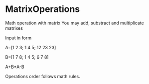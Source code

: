# MatrixOperations
Math operation with matrix
You may add, substract and multiplicate matrixes

Input in form

A=[1 2 3; 1 4 5; 12 23 23]

B=[1 7 8; 1 4 5; 6 7 8]

A+B*A-B

Operations order follows math rules.

